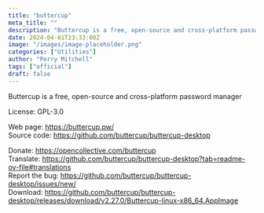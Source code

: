 ```yaml
---
title: "buttercup"
meta_title: ""
description: "Buttercup is a free, open-source and cross-platform password manager"
date: 2024-04-01T23:33:00Z
image: "/images/image-placeholder.png"
categories: ["Utilities"]
author: "Perry Mitchell"
tags: ["official"]
draft: false
---
```


Buttercup is a free, open-source and cross-platform password manager

License: GPL-3.0

Web page: https://buttercup.pw/  
Source code: https://github.com/buttercup/buttercup-desktop

Donate: https://opencollective.com/buttercup  
Translate: https://github.com/buttercup/buttercup-desktop?tab=readme-ov-file#translations  
Report the bug: https://github.com/buttercup/buttercup-desktop/issues/new/  
Download: https://github.com/buttercup/buttercup-desktop/releases/download/v2.27.0/Buttercup-linux-x86_64.AppImage
